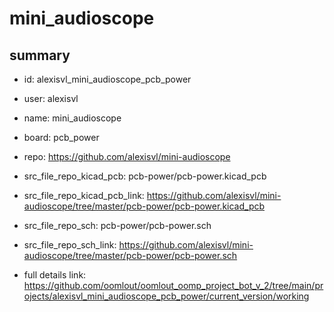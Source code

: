 # mini_audioscope
 
## summary 
* id: alexisvl_mini_audioscope_pcb_power
* user: alexisvl
* name: mini_audioscope
* board: pcb_power
* repo: https://github.com/alexisvl/mini-audioscope
* src_file_repo_kicad_pcb: pcb-power/pcb-power.kicad_pcb
* src_file_repo_kicad_pcb_link: https://github.com/alexisvl/mini-audioscope/tree/master/pcb-power/pcb-power.kicad_pcb


* src_file_repo_sch: pcb-power/pcb-power.sch
* src_file_repo_sch_link: https://github.com/alexisvl/mini-audioscope/tree/master/pcb-power/pcb-power.sch
* full details link: https://github.com/oomlout/oomlout_oomp_project_bot_v_2/tree/main/projects/alexisvl_mini_audioscope_pcb_power/current_version/working  






